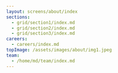 ```yaml
---
layout: screens/about/index
sections:
  - grid/section1/index.md
  - grid/section2/index.md
  - grid/section3/index.md
careers:
  - careers/index.md
topImage: /assets/images/about/img1.jpeg
team:
  - /home/md/team/index.md
---
```

